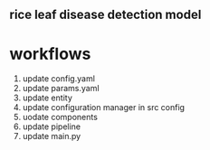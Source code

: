 ## rice leaf disease detection model ##

# workflows
1. update config.yaml
2. update params.yaml
3. update entity
4. update configuration manager in src config
5. uodate components
6. update pipeline
7. update main.py